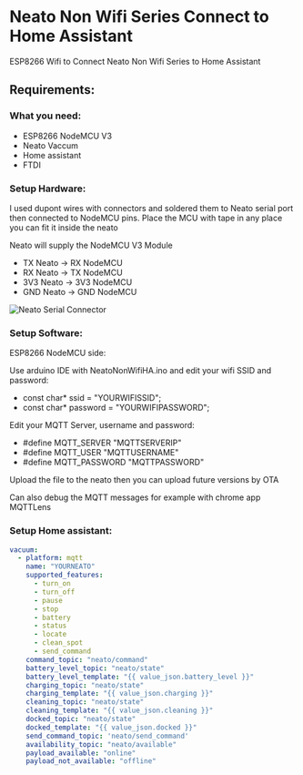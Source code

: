 # Neato Non Wifi Series Connect to Home Assistant
ESP8266 Wifi to Connect Neato Non Wifi Series to Home Assistant

## Requirements:

### What you need:
- ESP8266 NodeMCU V3
- Neato Vaccum
- Home assistant
- FTDI

### Setup Hardware:

I used dupont wires with connectors and soldered them to Neato serial port then connected to NodeMCU pins. Place the MCU with tape in any place you can fit it inside the neato

Neato will supply the NodeMCU V3 Module

* TX Neato -> RX NodeMCU
* RX Neato -> TX NodeMCU
* 3V3 Neato -> 3V3 NodeMCU
* GND Neato -> GND NodeMCU

![Neato Serial Connector](https://github.com/SoulSlayerPT/NeatoNonWifiSeriesHomeAssistant/raw/master/images/pins.jpg)

### Setup Software:

ESP8266 NodeMCU side:

Use arduino IDE with NeatoNonWifiHA.ino and edit your wifi SSID and password:

* const char* ssid = "YOURWIFISSID";
* const char* password = "YOURWIFIPASSWORD";

Edit your MQTT Server, username and password:
* #define MQTT_SERVER "MQTTSERVERIP"
* #define MQTT_USER "MQTTUSERNAME"
* #define MQTT_PASSWORD "MQTTPASSWORD"

Upload the file to the neato then you can upload future versions by OTA

Can also debug the MQTT messages for example with chrome app MQTTLens

### Setup Home assistant:

```yaml
vacuum:
  - platform: mqtt
    name: "YOURNEATO"
    supported_features:
      - turn_on
      - turn_off
      - pause
      - stop
      - battery
      - status
      - locate
      - clean_spot
      - send_command
    command_topic: "neato/command"
    battery_level_topic: "neato/state"
    battery_level_template: "{{ value_json.battery_level }}"
    charging_topic: "neato/state"
    charging_template: "{{ value_json.charging }}"
    cleaning_topic: "neato/state"
    cleaning_template: "{{ value_json.cleaning }}"
    docked_topic: "neato/state"
    docked_template: "{{ value_json.docked }}"
    send_command_topic: 'neato/send_command'
    availability_topic: "neato/available"
    payload_available: "online"
    payload_not_available: "offline"
```
